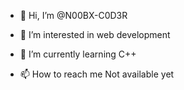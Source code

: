 - 👋 Hi, I’m @N00BX-C0D3R
- 👀 I’m interested in web development 
- 🌱 I’m currently learning C++

- 📫 How to reach me Not available yet

<!---
N00BX-C0D3R/N00BX-C0D3R is a ✨ special ✨ repository because its `README.md` (this file) appears on your GitHub profile.
You can click the Preview link to take a look at your changes.
--->
